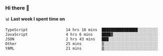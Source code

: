 ### Hi there 👋

<!--
**DBvc/DBvc** is a ✨ _special_ ✨ repository because its `README.md` (this file) appears on your GitHub profile.

Here are some ideas to get you started:

- 🔭 I’m currently working on ...
- 🌱 I’m currently learning ...
- 👯 I’m looking to collaborate on ...
- 🤔 I’m looking for help with ...
- 💬 Ask me about ...
- 📫 How to reach me: ...
- 😄 Pronouns: ...
- ⚡ Fun fact: ...
-->

📊 **Last week I spent time on**
<!--START_SECTION:waka-->

```txt
TypeScript                 14 hrs 18 mins  ████████████████░░░░░░░░░   63.78 %
JavaScript                 4 hrs 6 mins    ████▓░░░░░░░░░░░░░░░░░░░░   18.34 %
JSON                       2 hrs 43 mins   ███░░░░░░░░░░░░░░░░░░░░░░   12.14 %
Other                      25 mins         ▒░░░░░░░░░░░░░░░░░░░░░░░░   01.92 %
YAML                       21 mins         ▒░░░░░░░░░░░░░░░░░░░░░░░░   01.62 %
```

<!--END_SECTION:waka-->
